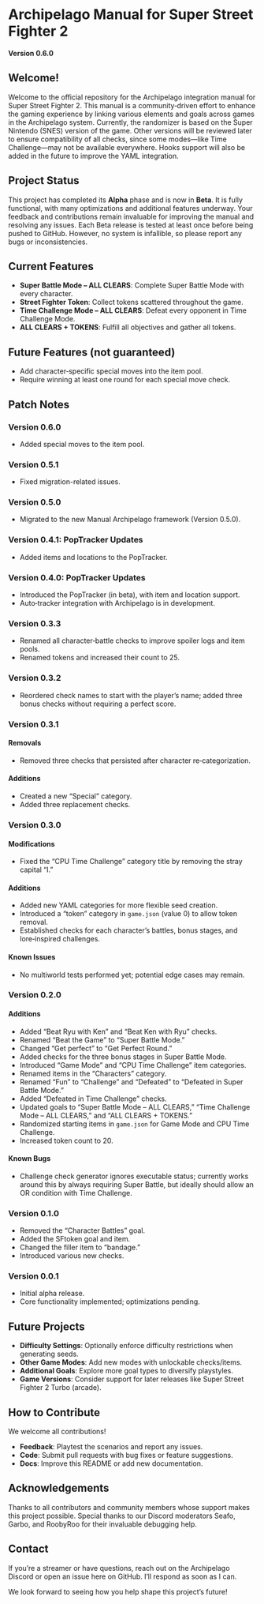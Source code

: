 # Archipelago Manual for Super Street Fighter 2

**Version 0.6.0**

## Welcome!
Welcome to the official repository for the Archipelago integration manual for Super Street Fighter 2. This manual is a community‑driven effort to enhance the gaming experience by linking various elements and goals across games in the Archipelago system. Currently, the randomizer is based on the Super Nintendo (SNES) version of the game. Other versions will be reviewed later to ensure compatibility of all checks, since some modes—like Time Challenge—may not be available everywhere. Hooks support will also be added in the future to improve the YAML integration.

## Project Status
This project has completed its **Alpha** phase and is now in **Beta**. It is fully functional, with many optimizations and additional features underway. Your feedback and contributions remain invaluable for improving the manual and resolving any issues. Each Beta release is tested at least once before being pushed to GitHub. However, no system is infallible, so please report any bugs or inconsistencies.

## Current Features
- **Super Battle Mode – ALL CLEARS**: Complete Super Battle Mode with every character.  
- **Street Fighter Token**: Collect tokens scattered throughout the game.  
- **Time Challenge Mode – ALL CLEARS**: Defeat every opponent in Time Challenge Mode.  
- **ALL CLEARS + TOKENS**: Fulfill all objectives and gather all tokens.

## Future Features (not guaranteed)
- Add character‑specific special moves into the item pool.  
- Require winning at least one round for each special move check.

## Patch Notes

### Version 0.6.0
- Added special moves to the item pool.

### Version 0.5.1
- Fixed migration-related issues.

### Version 0.5.0
- Migrated to the new Manual Archipelago framework (Version 0.5.0).

### Version 0.4.1: PopTracker Updates
- Added items and locations to the PopTracker.

### Version 0.4.0: PopTracker Updates
- Introduced the PopTracker (in beta), with item and location support.  
- Auto‑tracker integration with Archipelago is in development.

### Version 0.3.3
- Renamed all character‑battle checks to improve spoiler logs and item pools.  
- Renamed tokens and increased their count to 25.

### Version 0.3.2
- Reordered check names to start with the player’s name; added three bonus checks without requiring a perfect score.

### Version 0.3.1
#### Removals
- Removed three checks that persisted after character re‑categorization.

#### Additions
- Created a new “Special” category.  
- Added three replacement checks.

### Version 0.3.0
#### Modifications
- Fixed the “CPU Time Challenge” category title by removing the stray capital “I.”  

#### Additions
- Added new YAML categories for more flexible seed creation.  
- Introduced a “token” category in `game.json` (value 0) to allow token removal.  
- Established checks for each character’s battles, bonus stages, and lore‑inspired challenges.

#### Known Issues
- No multiworld tests performed yet; potential edge cases may remain.

### Version 0.2.0
#### Additions
- Added “Beat Ryu with Ken” and “Beat Ken with Ryu” checks.  
- Renamed “Beat the Game” to “Super Battle Mode.”  
- Changed “Get perfect” to “Get Perfect Round.”  
- Added checks for the three bonus stages in Super Battle Mode.  
- Introduced “Game Mode” and “CPU Time Challenge” item categories.  
- Renamed items in the “Characters” category.  
- Renamed “Fun” to “Challenge” and “Defeated” to “Defeated in Super Battle Mode.”  
- Added “Defeated in Time Challenge” checks.  
- Updated goals to “Super Battle Mode – ALL CLEARS,” “Time Challenge Mode – ALL CLEARS,” and “ALL CLEARS + TOKENS.”  
- Randomized starting items in `game.json` for Game Mode and CPU Time Challenge.  
- Increased token count to 20.

#### Known Bugs
- Challenge check generator ignores executable status; currently works around this by always requiring Super Battle, but ideally should allow an OR condition with Time Challenge.

### Version 0.1.0
- Removed the “Character Battles” goal.  
- Added the SFtoken goal and item.  
- Changed the filler item to “bandage.”  
- Introduced various new checks.

### Version 0.0.1
- Initial alpha release.  
- Core functionality implemented; optimizations pending.

## Future Projects
- **Difficulty Settings**: Optionally enforce difficulty restrictions when generating seeds.  
- **Other Game Modes**: Add new modes with unlockable checks/items.  
- **Additional Goals**: Explore more goal types to diversify playstyles.  
- **Game Versions**: Consider support for later releases like Super Street Fighter 2 Turbo (arcade).

## How to Contribute
We welcome all contributions!  
- **Feedback**: Playtest the scenarios and report any issues.  
- **Code**: Submit pull requests with bug fixes or feature suggestions.  
- **Docs**: Improve this README or add new documentation.

## Acknowledgements
Thanks to all contributors and community members whose support makes this project possible. Special thanks to our Discord moderators Seafo, Garbo, and RoobyRoo for their invaluable debugging help.

## Contact
If you’re a streamer or have questions, reach out on the Archipelago Discord or open an issue here on GitHub. I’ll respond as soon as I can.

We look forward to seeing how you help shape this project’s future!
